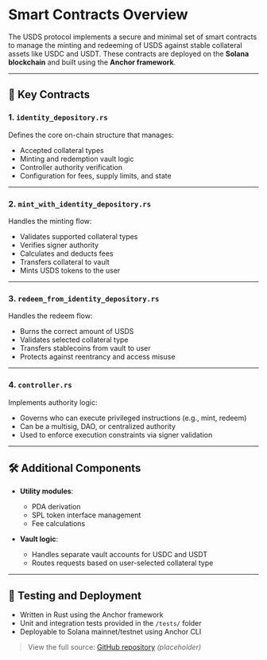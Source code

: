 # Smart Contracts Overview

The USDS protocol implements a secure and minimal set of smart contracts to manage the minting and redeeming of USDS against stable collateral assets like USDC and USDT. These contracts are deployed on the **Solana blockchain** and built using the **Anchor framework**.

---

## 🧩 Key Contracts

### 1. `identity_depository.rs`

Defines the core on-chain structure that manages:

- Accepted collateral types
- Minting and redemption vault logic
- Controller authority verification
- Configuration for fees, supply limits, and state

---

### 2. `mint_with_identity_depository.rs`

Handles the minting flow:

- Validates supported collateral types
- Verifies signer authority
- Calculates and deducts fees
- Transfers collateral to vault
- Mints USDS tokens to the user

---

### 3. `redeem_from_identity_depository.rs`

Handles the redeem flow:

- Burns the correct amount of USDS
- Validates selected collateral type
- Transfers stablecoins from vault to user
- Protects against reentrancy and access misuse

---

### 4. `controller.rs`

Implements authority logic:

- Governs who can execute privileged instructions (e.g., mint, redeem)
- Can be a multisig, DAO, or centralized authority
- Used to enforce execution constraints via signer validation

---

## 🛠 Additional Components

- **Utility modules**:
  - PDA derivation
  - SPL token interface management
  - Fee calculations

- **Vault logic**:
  - Handles separate vault accounts for USDC and USDT
  - Routes requests based on user-selected collateral type

---

## 🧪 Testing and Deployment

- Written in Rust using the Anchor framework
- Unit and integration tests provided in the `/tests/` folder
- Deployable to Solana mainnet/testnet using Anchor CLI

> View the full source: [GitHub repository](https://github.com/usds-protocol/usds) *(placeholder)*
